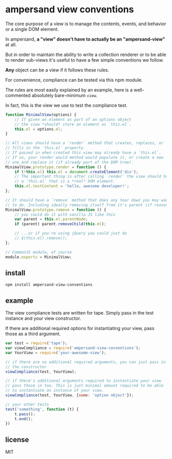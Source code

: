 # ampersand view conventions


The core purpose of a view is to manage the contents, events, and behavior or a single DOM element.

In ampersand, **a "view" doesn't have to actually be an "ampersand-view"** at all.

But in order to maintain the ability to write a collection renderer or to be able to render sub-views it's useful to have a few simple conventions we follow.

**Any** object can be a view if it follows these rules.

For convenience, compliance can be tested via this npm module.

The rules are most easily explained by an example, here is a well-commented absolutely bare-minimum `view`.

In fact, this is the view we use to test the compliance test.

```javascript
function MinimalView(options) {
    // If given an element as part of an options object
    // the view *should* store an element as `this.el`.
    this.el = options.el;
}

// All views should have a `render` method that creates, replaces, or
// fills in the `this.el` property.
// If passed in when created this view may already have a `this.el`.
// If so, your render would method would populate it, or create a new
// one and replace it (if already part of the DOM tree).
MinimalView.prototype.render = function () {
    if (!this.el) this.el = document.createElement('div');
    // The important thing is after calling `render` the view should have
    // a `this.el` that is a *real* DOM element.
    this.el.textContent = 'hello, awesome developer!';
};

// It should have a `remove` method that does any tear down you may want
// to do. Including ideally removing itself from it's parent (if reasonable to do so)
MinimalView.prototype.remove = function () {
    // you could do it with vanilla JS like this
    var parent = this.el.parentNode;
    if (parent) parent.removeChild(this.el);

    // ...or if you're using jQuery you could just do
    // $(this.el).remove();
};

// CommonJS module, of course
module.exports = MinimalView;
```

## install

```
npm install ampersand-view-conventions
```

## example

The view compliance tests are written for tape. Simply pass in the test instance and your view constructor.

If there are additional required options for instantiating your view, pass those as a third argument.

```javascript
var test = require('tape');
var viewCompliance = require('ampersand-view-conventions');
var YourView = require('your-awesome-view');

// if there are no additional required arguments, you can just pass in
// the constructor
viewCompliance(test, YourView);

// if there's additional arguments required to instantiate your view
// pass those in too. This is just minimal amount required to be able 
// to instantiate an instance of your view.
viewCompliance(test, YourView, {some: 'option object'});

// your other tests
test('something', function (t) {
    t.pass();
    t.end();
})
```

## license

MIT
